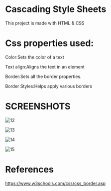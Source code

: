 # Cascading Style Sheets
 This project is made with HTML & CSS
# Css properties used:
Color:Sets the color of a text

Text align:Aligns the text in an element

Border:Sets all the border properties.

Border Styles:Helps apply various borders

# SCREENSHOTS

![12](https://user-images.githubusercontent.com/88725002/130050992-b5fb0a6e-a1f4-41ea-ac26-450ca9be5889.png)

![13](https://user-images.githubusercontent.com/88725002/130051269-057e79a9-3f98-40d1-ace7-2618ac8a6ff2.png)

![14](https://user-images.githubusercontent.com/88725002/130051277-34e6c67f-4b88-4f5d-a62b-dcacb1b8d568.png)

![15](https://user-images.githubusercontent.com/88725002/130051281-1da0ef9f-bad0-4ac0-9fa7-36a24e8cc437.png)

# References
<a href="https://www.w3schools.com/css/css_border.asp">https://www.w3schools.com/css/css_border.asp</a>
